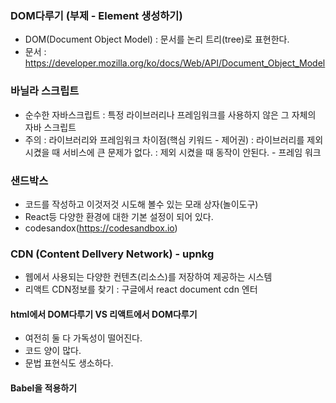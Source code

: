 ### DOM다루기 (부제 - Element 생성하기)
- DOM(Document Object Model) : 문서를 논리 트리(tree)로 표현한다.
- 문서 : https://developer.mozilla.org/ko/docs/Web/API/Document_Object_Model

### 바닐라 스크립트
- 순수한 자바스크립트 : 특정 라이브러리나 프레임워크를 사용하지 않은 그 자체의 자바 스크립트
- 주의 : 라이브러리와 프레임워크 차이점(핵심 키워드 - 제어권)
: 라이브러리를 제외시켰을 때 서비스에 큰 문제가 없다.
: 제외 시켰을 때 동작이 안된다. - 프레임 워크

### 샌드박스
- 코드를 작성하고 이것저것 시도해 볼수 있는 모래 상자(놀이도구)
- React등 다양한 환경에 대한 기본 설정이 되어 있다.
- codesandox(https://codesandbox.io)

### CDN (Content Dellvery Network) - upnkg
- 웹에서 사용되는 다양한 컨텐츠(리소스)를 저장하여 제공하는 시스템
- 리액트 CDN정보를 찾기 : 구글에서 react document cdn 엔터

<script crossorigin src="https://unpkg.com/react@18/umd/react.development.js"></script>
<script crossorigin src="https://unpkg.com/react-dom@18/umd/react-dom.development.js"></script>

#### html에서 DOM다루기 VS 리액트에서 DOM다루기
- 여전히 둘 다 가독성이 떨어진다.
- 코드 양이 많다.
- 문법 표현식도 생소하다.

#### Babel을 적용하기
